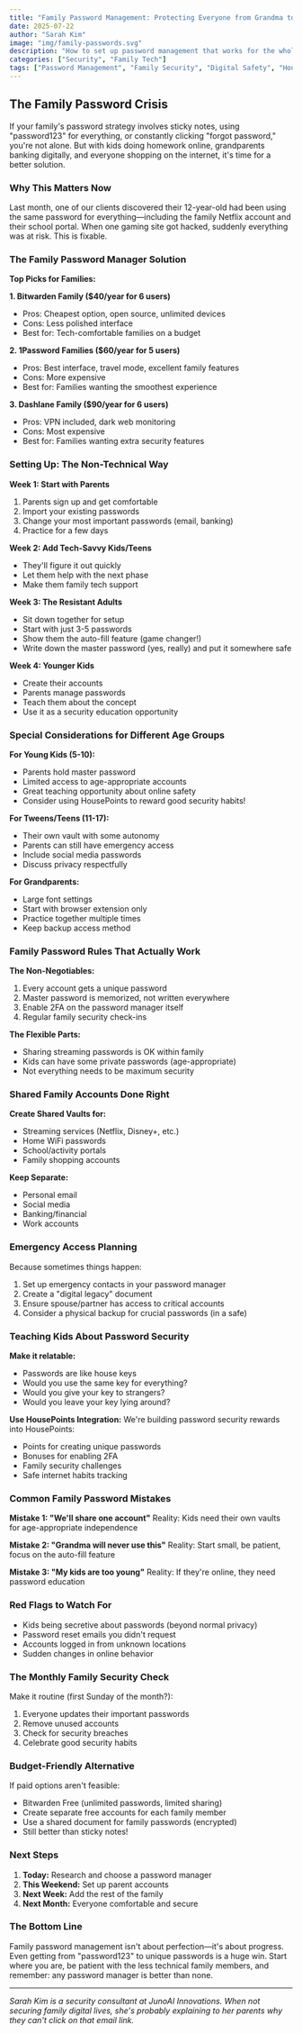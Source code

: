 ```yaml
---
title: "Family Password Management: Protecting Everyone from Grandma to the Kids"
date: 2025-07-22
author: "Sarah Kim"
image: "img/family-passwords.svg"
description: "How to set up password management that works for the whole family, including the tech-resistant members."
categories: ["Security", "Family Tech"]
tags: ["Password Management", "Family Security", "Digital Safety", "HousePoints"]
---
```


## The Family Password Crisis

If your family's password strategy involves sticky notes, using "password123" for everything, or constantly clicking "forgot password," you're not alone. But with kids doing homework online, grandparents banking digitally, and everyone shopping on the internet, it's time for a better solution.

### Why This Matters Now

Last month, one of our clients discovered their 12-year-old had been using the same password for everything—including the family Netflix account and their school portal. When one gaming site got hacked, suddenly everything was at risk. This is fixable.

### The Family Password Manager Solution

**Top Picks for Families:**

**1. Bitwarden Family ($40/year for 6 users)**
- Pros: Cheapest option, open source, unlimited devices
- Cons: Less polished interface
- Best for: Tech-comfortable families on a budget

**2. 1Password Families ($60/year for 5 users)**
- Pros: Best interface, travel mode, excellent family features
- Cons: More expensive
- Best for: Families wanting the smoothest experience

**3. Dashlane Family ($90/year for 6 users)**
- Pros: VPN included, dark web monitoring
- Cons: Most expensive
- Best for: Families wanting extra security features

### Setting Up: The Non-Technical Way

**Week 1: Start with Parents**
1. Parents sign up and get comfortable
2. Import your existing passwords
3. Change your most important passwords (email, banking)
4. Practice for a few days

**Week 2: Add Tech-Savvy Kids/Teens**
- They'll figure it out quickly
- Let them help with the next phase
- Make them family tech support

**Week 3: The Resistant Adults**
- Sit down together for setup
- Start with just 3-5 passwords
- Show them the auto-fill feature (game changer!)
- Write down the master password (yes, really) and put it somewhere safe

**Week 4: Younger Kids**
- Create their accounts
- Parents manage passwords
- Teach them about the concept
- Use it as a security education opportunity

### Special Considerations for Different Age Groups

**For Young Kids (5-10):**
- Parents hold master password
- Limited access to age-appropriate accounts
- Great teaching opportunity about online safety
- Consider using HousePoints to reward good security habits!

**For Tweens/Teens (11-17):**
- Their own vault with some autonomy
- Parents can still have emergency access
- Include social media passwords
- Discuss privacy respectfully

**For Grandparents:**
- Large font settings
- Start with browser extension only
- Practice together multiple times
- Keep backup access method

### Family Password Rules That Actually Work

**The Non-Negotiables:**
1. Every account gets a unique password
2. Master password is memorized, not written everywhere
3. Enable 2FA on the password manager itself
4. Regular family security check-ins

**The Flexible Parts:**
- Sharing streaming passwords is OK within family
- Kids can have some private passwords (age-appropriate)
- Not everything needs to be maximum security

### Shared Family Accounts Done Right

**Create Shared Vaults for:**
- Streaming services (Netflix, Disney+, etc.)
- Home WiFi passwords
- School/activity portals
- Family shopping accounts

**Keep Separate:**
- Personal email
- Social media
- Banking/financial
- Work accounts

### Emergency Access Planning

Because sometimes things happen:
1. Set up emergency contacts in your password manager
2. Create a "digital legacy" document
3. Ensure spouse/partner has access to critical accounts
4. Consider a physical backup for crucial passwords (in a safe)

### Teaching Kids About Password Security

**Make it relatable:**
- Passwords are like house keys
- Would you use the same key for everything?
- Would you give your key to strangers?
- Would you leave your key lying around?

**Use HousePoints Integration:**
We're building password security rewards into HousePoints:
- Points for creating unique passwords
- Bonuses for enabling 2FA
- Family security challenges
- Safe internet habits tracking

### Common Family Password Mistakes

**Mistake 1: "We'll share one account"**
Reality: Kids need their own vaults for age-appropriate independence

**Mistake 2: "Grandma will never use this"**
Reality: Start small, be patient, focus on the auto-fill feature

**Mistake 3: "My kids are too young"**
Reality: If they're online, they need password education

### Red Flags to Watch For

- Kids being secretive about passwords (beyond normal privacy)
- Password reset emails you didn't request
- Accounts logged in from unknown locations
- Sudden changes in online behavior

### The Monthly Family Security Check

Make it routine (first Sunday of the month?):
1. Everyone updates their important passwords
2. Remove unused accounts
3. Check for security breaches
4. Celebrate good security habits

### Budget-Friendly Alternative

If paid options aren't feasible:
- Bitwarden Free (unlimited passwords, limited sharing)
- Create separate free accounts for each family member
- Use a shared document for family passwords (encrypted)
- Still better than sticky notes!

### Next Steps

1. **Today:** Research and choose a password manager
2. **This Weekend:** Set up parent accounts
3. **Next Week:** Add the rest of the family
4. **Next Month:** Everyone comfortable and secure

### The Bottom Line

Family password management isn't about perfection—it's about progress. Even getting from "password123" to unique passwords is a huge win. Start where you are, be patient with the less technical family members, and remember: any password manager is better than none.

---

*Sarah Kim is a security consultant at JunoAI Innovations. When not securing family digital lives, she's probably explaining to her parents why they can't click on that email link.*